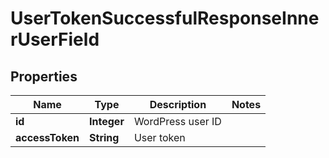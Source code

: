 
# UserTokenSuccessfulResponseInnerUserField

## Properties
Name | Type | Description | Notes
------------ | ------------- | ------------- | -------------
**id** | **Integer** | WordPress user ID | 
**accessToken** | **String** | User token | 



